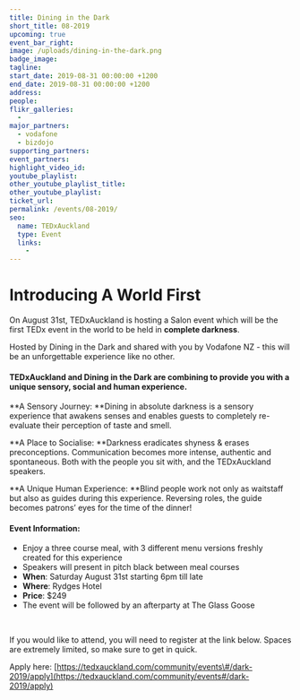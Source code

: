 ```yaml
---
title: Dining in the Dark
short_title: 08-2019
upcoming: true
event_bar_right:
image: /uploads/dining-in-the-dark.png
badge_image:
tagline:
start_date: 2019-08-31 00:00:00 +1200
end_date: 2019-08-31 00:00:00 +1200
address:
people:
flikr_galleries:
  -
major_partners:
  - vodafone
  - bizdojo
supporting_partners:
event_partners:
highlight_video_id:
youtube_playlist:
other_youtube_playlist_title:
other_youtube_playlist:
ticket_url:
permalink: /events/08-2019/
seo:
  name: TEDxAuckland
  type: Event
  links:
    -
---
```


# Introducing A World First

On August 31st, TEDxAuckland is hosting a Salon event which will be the first TEDx event in the world to be held in **complete darkness**.

Hosted by Dining in the Dark and shared with you by Vodafone NZ - this will be an unforgettable experience like no other.

#### TEDxAuckland and Dining in the Dark are combining to provide you with a unique sensory, social and human experience.

**A Sensory Journey:&nbsp;**Dining in absolute darkness is a sensory experience that awakens senses and enables guests to completely re-evaluate their perception of taste and smell.

**A Place to Socialise:&nbsp;**Darkness eradicates shyness & erases preconceptions. Communication becomes more intense, authentic and spontaneous. Both with the people you sit with, and the TEDxAuckland speakers.

**A Unique Human Experience:&nbsp;**Blind people work not only as waitstaff but also as guides during this experience. Reversing roles, the guide becomes patrons’ eyes for the time of the dinner\!

#### Event Information:

* Enjoy a three course meal, with 3 different menu versions freshly created for this experience
* Speakers will present in pitch black between meal courses
* **When**\: Saturday August 31st starting 6pm till late
* **Where**\: Rydges Hotel
* **Price**\: $249
* The event will be followed by an afterparty at The Glass Goose

&nbsp;

If you would like to attend, you will need to register at the link below. Spaces are extremely limited, so make sure to get in quick.

Apply here:&nbsp;[https://tedxauckland.com/community/events\#/dark-2019/apply](https://tedxauckland.com/community/events#/dark-2019/apply)